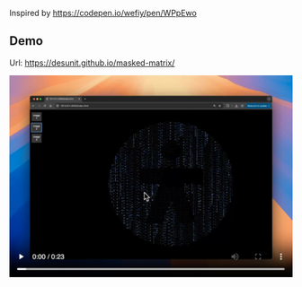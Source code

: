 Inspired by https://codepen.io/wefiy/pen/WPpEwo

## Demo
Url: https://desunit.github.io/masked-matrix/

[![Matrix Rain Demo](assets/thumbnail.png?v=2)](https://youtu.be/aLxRDRJEOMI)
